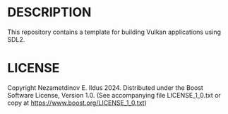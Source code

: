 # DESCRIPTION
This repository contains a template for building Vulkan applications using SDL2.

# LICENSE
Copyright Nezametdinov E. Ildus 2024.
Distributed under the Boost Software License, Version 1.0.
(See accompanying file LICENSE_1_0.txt or copy at
https://www.boost.org/LICENSE_1_0.txt)
